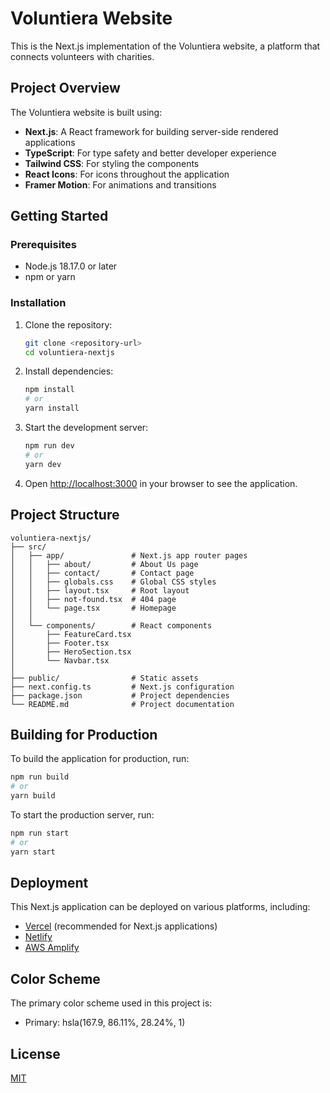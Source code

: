 # Voluntiera Website

This is the Next.js implementation of the Voluntiera website, a platform that connects volunteers with charities.

## Project Overview

The Voluntiera website is built using:

- **Next.js**: A React framework for building server-side rendered applications
- **TypeScript**: For type safety and better developer experience
- **Tailwind CSS**: For styling the components
- **React Icons**: For icons throughout the application
- **Framer Motion**: For animations and transitions

## Getting Started

### Prerequisites

- Node.js 18.17.0 or later
- npm or yarn

### Installation

1. Clone the repository:
   ```bash
   git clone <repository-url>
   cd voluntiera-nextjs
   ```

2. Install dependencies:
   ```bash
   npm install
   # or
   yarn install
   ```

3. Start the development server:
   ```bash
   npm run dev
   # or
   yarn dev
   ```

4. Open [http://localhost:3000](http://localhost:3000) in your browser to see the application.

## Project Structure

```
voluntiera-nextjs/
├── src/
│   ├── app/               # Next.js app router pages
│   │   ├── about/         # About Us page
│   │   ├── contact/       # Contact page
│   │   ├── globals.css    # Global CSS styles
│   │   ├── layout.tsx     # Root layout
│   │   ├── not-found.tsx  # 404 page
│   │   └── page.tsx       # Homepage
│   │
│   └── components/        # React components
│       ├── FeatureCard.tsx
│       ├── Footer.tsx
│       ├── HeroSection.tsx
│       └── Navbar.tsx
│
├── public/                # Static assets
├── next.config.ts         # Next.js configuration
├── package.json           # Project dependencies
└── README.md              # Project documentation
```

## Building for Production

To build the application for production, run:

```bash
npm run build
# or
yarn build
```

To start the production server, run:

```bash
npm run start
# or
yarn start
```

## Deployment

This Next.js application can be deployed on various platforms, including:

- [Vercel](https://vercel.com/) (recommended for Next.js applications)
- [Netlify](https://www.netlify.com/)
- [AWS Amplify](https://aws.amazon.com/amplify/)

## Color Scheme

The primary color scheme used in this project is:
- Primary: hsla(167.9, 86.11%, 28.24%, 1)

## License

[MIT](https://choosealicense.com/licenses/mit/)
